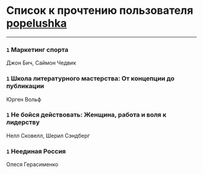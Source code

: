 # Список к прочтению пользователя [popelushka](https://plus.google.com/102821024241084754911)
---

### `1` Маркетинг спорта
Джон Бич, Саймон Чедвик

### `1` Школа литературного мастерства: От концепции до публикации
Юрген Вольф

### `1` Не бойся действовать: Женщина, работа и воля к лидерству
Нелл Сковелл, Шерил Сэндберг

### `1` Неединая Россия
Олеся Герасименко

